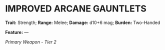 # IMPROVED ARCANE GAUNTLETS

**Trait:** Strength; **Range:** Melee; **Damage:** d10+6 mag; **Burden:** Two-Handed

**Feature:** —

*Primary Weapon - Tier 2*
